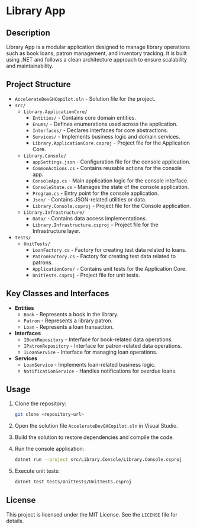# Library App

## Description

Library App is a modular application designed to manage library operations such as book loans, patron management, and inventory tracking. It is built using .NET and follows a clean architecture approach to ensure scalability and maintainability.

## Project Structure

- `AccelerateDevGHCopilot.sln` - Solution file for the project.
- `src/`
  - `Library.ApplicationCore/`
    - `Entities/` - Contains core domain entities.
    - `Enums/` - Defines enumerations used across the application.
    - `Interfaces/` - Declares interfaces for core abstractions.
    - `Services/` - Implements business logic and domain services.
    - `Library.ApplicationCore.csproj` - Project file for the Application Core.
  - `Library.Console/`
    - `appSettings.json` - Configuration file for the console application.
    - `CommonActions.cs` - Contains reusable actions for the console app.
    - `ConsoleApp.cs` - Main application logic for the console interface.
    - `ConsoleState.cs` - Manages the state of the console application.
    - `Program.cs` - Entry point for the console application.
    - `Json/` - Contains JSON-related utilities or data.
    - `Library.Console.csproj` - Project file for the Console application.
  - `Library.Infrastructure/`
    - `Data/` - Contains data access implementations.
    - `Library.Infrastructure.csproj` - Project file for the Infrastructure layer.
- `tests/`
  - `UnitTests/`
    - `LoanFactory.cs` - Factory for creating test data related to loans.
    - `PatronFactory.cs` - Factory for creating test data related to patrons.
    - `ApplicationCore/` - Contains unit tests for the Application Core.
    - `UnitTests.csproj` - Project file for unit tests.

## Key Classes and Interfaces

- **Entities**
  - `Book` - Represents a book in the library.
  - `Patron` - Represents a library patron.
  - `Loan` - Represents a loan transaction.
- **Interfaces**
  - `IBookRepository` - Interface for book-related data operations.
  - `IPatronRepository` - Interface for patron-related data operations.
  - `ILoanService` - Interface for managing loan operations.
- **Services**
  - `LoanService` - Implements loan-related business logic.
  - `NotificationService` - Handles notifications for overdue loans.

## Usage

1. Clone the repository:

   ```bash
   git clone <repository-url>
   ```

2. Open the solution file `AccelerateDevGHCopilot.sln` in Visual Studio.

3. Build the solution to restore dependencies and compile the code.

4. Run the console application:

   ```bash
   dotnet run --project src/Library.Console/Library.Console.csproj
   ```

5. Execute unit tests:

   ```bash
   dotnet test tests/UnitTests/UnitTests.csproj
   ```

## License

This project is licensed under the MIT License. See the `LICENSE` file for details.
